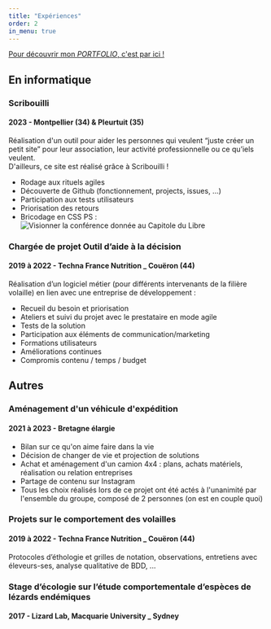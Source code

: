 ```yaml
---
title: "Expériences"
order: 2
in_menu: true
---
```

[Pour découvrir mon *PORTFOLIO*, c'est par ici !](https://maiana8l.github.io/portfolio/)

## En informatique
### Scribouilli
#### 2023 - Montpellier (34) & Pleurtuit (35)
Réalisation d'un outil pour aider les personnes qui veulent “juste créer un petit site” pour leur association, leur activité professionnelle ou ce qu’iels veulent.  
D'ailleurs, ce site est réalisé grâce à Scribouilli !
- Rodage aux rituels agiles
- Découverte de Github (fonctionnement, projects, issues, ...)
- Participation aux tests utilisateurs
- Priorisation des retours
- Bricodage en CSS
PS : ![Visionner la conférence donnée au Capitole du Libre](https://www.youtube.com/watch?v=krRPLxzkZTw)

### Chargée de projet Outil d’aide à la décision
#### 2019 à 2022 - Techna France Nutrition _ Couëron (44)
Réalisation d’un logiciel métier (pour différents intervenants de la filière
volaille) en lien avec une entreprise de développement :
- Recueil du besoin et priorisation
- Ateliers et suivi du projet avec le prestataire en mode agile
- Tests de la solution
- Participation aux éléments de communication/marketing
- Formations utilisateurs
- Améliorations continues
- Compromis contenu / temps / budget
 
 
 
 
## Autres
### Aménagement d'un véhicule d'expédition
#### 2021 à 2023 - Bretagne élargie
- Bilan sur ce qu'on aime faire dans la vie
- Décision de changer de vie et projection de solutions
- Achat et aménagement d'un camion 4x4 : plans, achats matériels, réalisation ou relation entreprises
- Partage de contenu sur Instagram
- Tous les choix réalisés lors de ce projet ont été actés à l'unanimité par l'ensemble du groupe, composé de 2 personnes (on est en couple quoi)
 
 
### Projets sur le comportement des volailles
#### 2019 à 2022 - Techna France Nutrition _ Couëron (44)
Protocoles d’éthologie et grilles de notation, observations, entretiens avec
éleveurs-ses, analyse qualitative de BDD, ...
 
 
### Stage d’écologie sur l’étude comportementale d’espèces de lézards endémiques
#### 2017 - Lizard Lab, Macquarie University _ Sydney 